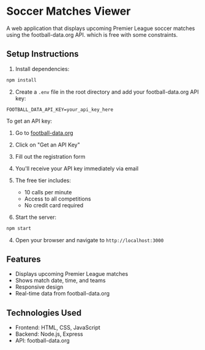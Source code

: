 # Soccer Matches Viewer

A web application that displays upcoming Premier League soccer matches using the football-data.org API. which is free with some constraints.

## Setup Instructions

1. Install dependencies:

```bash
npm install
```

2. Create a `.env` file in the root directory and add your football-data.org API key:

```
FOOTBALL_DATA_API_KEY=your_api_key_here
```

To get an API key:

1. Go to [football-data.org](https://www.football-data.org/)
2. Click on "Get an API Key"
3. Fill out the registration form
4. You'll receive your API key immediately via email
5. The free tier includes:

   - 10 calls per minute
   - Access to all competitions
   - No credit card required

6. Start the server:

```bash
npm start
```

4. Open your browser and navigate to `http://localhost:3000`

## Features

- Displays upcoming Premier League matches
- Shows match date, time, and teams
- Responsive design
- Real-time data from football-data.org

## Technologies Used

- Frontend: HTML, CSS, JavaScript
- Backend: Node.js, Express
- API: football-data.org
